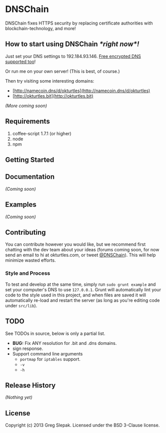 # DNSChain
<!-- # DNSChain [![Build Status](https://secure.travis-ci.org/okTurtles/dnschain.png?branch=master)](http://travis-ci.org/okTurtles/dnschain) -->

DNSChain fixes HTTPS security by replacing certificate authorities with blockchain-technology, and more!

## How to start using DNSChain _\*right now\*!_

Just set your DNS settings to 192.184.93.146. [Free encrypted DNS supported too](https://gist.github.com/taoeffect/8855230)!

Or run me on your own server! (This is best, of course.)

Then try visiting some interesting domains:

- [http://namecoin.dns/d/okturtles](http://namecoin.dns/d/okturtles)
- [http://okturtles.bit](http://okturtles.bit)

_(More coming soon)_

## Requirements

1. coffee-script 1.7.1 (or higher)
2. node
3. npm

## Getting Started
<!-- Install the module with: `npm install dnschain`

```javascript
var dnschain = require('dnschain');
dnschain.awesome(); // "awesome"
```
 -->
## Documentation
_(Coming soon)_

## Examples
_(Coming soon)_

## Contributing

You can contribute however you would like, but we recommend first chatting with the dev team about your ideas (forums coming soon, for now send an email to hi at okturtles.com, or tweet [@DNSChain](https://twitter.com/dnschain)). This will help minimize wasted efforts.

### Style and Process

To test and develop at the same time, simply run `sudo grunt example` and set your computer's DNS to use `127.0.0.1`. Grunt will automatically lint your code to the style used in this project, and when files are saved it will automatically re-load and restart the server (as long as you're editing code under `src/lib`).

## TODO

See TODOs in source, below is only a partial list.

- __BUG:__ Fix ANY resolution for .bit and .dns domains.
- sign response.
- Support command line arguments
    - `portmap` for `iptables` support.
    - `-v`
    - `-h`

## Release History
_(Nothing yet)_

## License
Copyright (c) 2013 Greg Slepak. Licensed under the BSD 3-Clause license.
